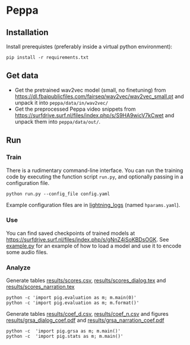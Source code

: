 # Peppa

## Installation

Install prerequistes (preferably inside a virtual python environment):
```
pip install -r requirements.txt
```


## Get data

- Get the pretrained wav2vec model (small, no finetuning) from https://dl.fbaipublicfiles.com/fairseq/wav2vec/wav2vec_small.pt and unpack it into `peppa/data/in/wav2vec/`
- Get the preprocessed Peppa video snippets from https://surfdrive.surf.nl/files/index.php/s/S9HA9wicV7kCwet and unpack them into `peppa/data/out/`.


## Run

### Train
There is a rudimentary command-line interface. You can run the training code by executing the function script `run.py`, and optionally passing 
in a configuration file.
```
python run.py --config_file config.yaml
```
Example configuration files are in [lightning_logs](lightning_logs) (named `hparams.yaml`).


### Use
You can find saved checkpoints of trained models at https://surfdrive.surf.nl/files/index.php/s/gNnZ4iSoKBDsOGK. 
See [example.py](example.py) for an example of how to load a model and use it to encode some audio files.

### Analyze

Generate tables [results/scores.csv](results/scores.csv), [results/scores_dialog.tex](results/scores_dialog.tex) and [results/scores_narration.tex](results/scores_narration.tex)
```
python -c 'import pig.evaluation as m; m.main(0)'
python -c 'import pig.evaluation as m; m.format()'
```

Generate tables [results/coef_d.csv](results/coef_d.csv), [results/coef_n.csv](results/coef_n.csv) and figures [results/grsa_dialog_coef.pdf](results/grsa_dialog_coef.pdf) and [results/grsa_narration_coef.pdf](results/grsa_narration_coef.pdf)
```
python -c  'import pig.grsa as m; m.main()'
python -c  'import pig.stats as m; m.main()'
```



